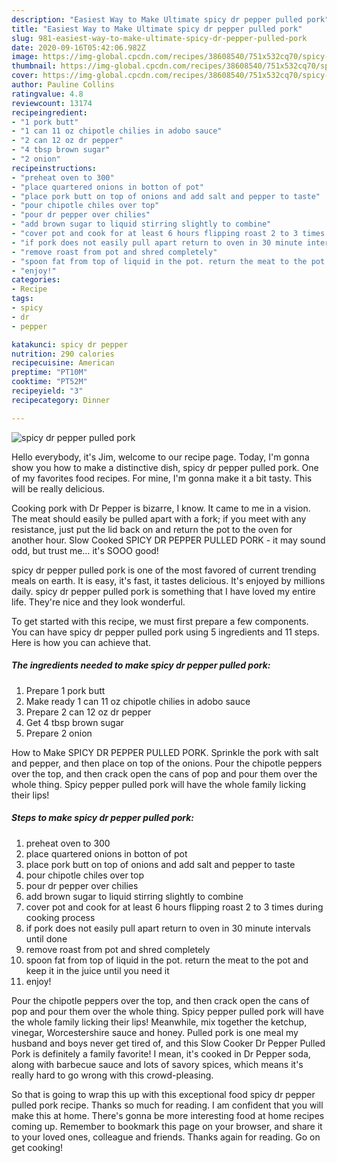 ```yaml
---
description: "Easiest Way to Make Ultimate spicy dr pepper pulled pork"
title: "Easiest Way to Make Ultimate spicy dr pepper pulled pork"
slug: 981-easiest-way-to-make-ultimate-spicy-dr-pepper-pulled-pork
date: 2020-09-16T05:42:06.982Z
image: https://img-global.cpcdn.com/recipes/38608540/751x532cq70/spicy-dr-pepper-pulled-pork-recipe-main-photo.jpg
thumbnail: https://img-global.cpcdn.com/recipes/38608540/751x532cq70/spicy-dr-pepper-pulled-pork-recipe-main-photo.jpg
cover: https://img-global.cpcdn.com/recipes/38608540/751x532cq70/spicy-dr-pepper-pulled-pork-recipe-main-photo.jpg
author: Pauline Collins
ratingvalue: 4.8
reviewcount: 13174
recipeingredient:
- "1 pork butt"
- "1 can 11 oz chipotle chilies in adobo sauce"
- "2 can 12 oz dr pepper"
- "4 tbsp brown sugar"
- "2 onion"
recipeinstructions:
- "preheat oven to 300"
- "place quartered onions in botton of pot"
- "place pork butt on top of onions and add salt and pepper to taste"
- "pour chipotle chiles over top"
- "pour dr pepper over chilies"
- "add brown sugar to liquid stirring slightly to combine"
- "cover pot and cook for at least 6 hours flipping roast 2 to 3 times during cooking process"
- "if pork does not easily pull apart return to oven in 30 minute intervals until done"
- "remove roast from pot and shred completely"
- "spoon fat from top of liquid in the pot. return the meat to the pot and keep it in the juice until you need it"
- "enjoy!"
categories:
- Recipe
tags:
- spicy
- dr
- pepper

katakunci: spicy dr pepper 
nutrition: 290 calories
recipecuisine: American
preptime: "PT10M"
cooktime: "PT52M"
recipeyield: "3"
recipecategory: Dinner

---
```



![spicy dr pepper pulled pork](https://img-global.cpcdn.com/recipes/38608540/751x532cq70/spicy-dr-pepper-pulled-pork-recipe-main-photo.jpg)

Hello everybody, it's Jim, welcome to our recipe page. Today, I'm gonna show you how to make a distinctive dish, spicy dr pepper pulled pork. One of my favorites food recipes. For mine, I'm gonna make it a bit tasty. This will be really delicious.

Cooking pork with Dr Pepper is bizarre, I know. It came to me in a vision. The meat should easily be pulled apart with a fork; if you meet with any resistance, just put the lid back on and return the pot to the oven for another hour. Slow Cooked SPICY DR PEPPER PULLED PORK - it may sound odd, but trust me… it&#39;s SOOO good!

spicy dr pepper pulled pork is one of the most favored of current trending meals on earth. It is easy, it's fast, it tastes delicious. It's enjoyed by millions daily. spicy dr pepper pulled pork is something that I have loved my entire life. They're nice and they look wonderful.


To get started with this recipe, we must first prepare a few components. You can have spicy dr pepper pulled pork using 5 ingredients and 11 steps. Here is how you can achieve that.

<!--inarticleads1-->

##### The ingredients needed to make spicy dr pepper pulled pork:

1. Prepare 1 pork butt
1. Make ready 1 can 11 oz chipotle chilies in adobo sauce
1. Prepare 2 can 12 oz dr pepper
1. Get 4 tbsp brown sugar
1. Prepare 2 onion


How to Make SPICY DR PEPPER PULLED PORK. Sprinkle the pork with salt and pepper, and then place on top of the onions. Pour the chipotle peppers over the top, and then crack open the cans of pop and pour them over the whole thing. Spicy pepper pulled pork will have the whole family licking their lips! 

<!--inarticleads2-->

##### Steps to make spicy dr pepper pulled pork:

1. preheat oven to 300
1. place quartered onions in botton of pot
1. place pork butt on top of onions and add salt and pepper to taste
1. pour chipotle chiles over top
1. pour dr pepper over chilies
1. add brown sugar to liquid stirring slightly to combine
1. cover pot and cook for at least 6 hours flipping roast 2 to 3 times during cooking process
1. if pork does not easily pull apart return to oven in 30 minute intervals until done
1. remove roast from pot and shred completely
1. spoon fat from top of liquid in the pot. return the meat to the pot and keep it in the juice until you need it
1. enjoy!


Pour the chipotle peppers over the top, and then crack open the cans of pop and pour them over the whole thing. Spicy pepper pulled pork will have the whole family licking their lips! Meanwhile, mix together the ketchup, vinegar, Worcestershire sauce and honey. Pulled pork is one meal my husband and boys never get tired of, and this Slow Cooker Dr Pepper Pulled Pork is definitely a family favorite! I mean, it&#39;s cooked in Dr Pepper soda, along with barbecue sauce and lots of savory spices, which means it&#39;s really hard to go wrong with this crowd-pleasing. 

So that is going to wrap this up with this exceptional food spicy dr pepper pulled pork recipe. Thanks so much for reading. I am confident that you will make this at home. There's gonna be more interesting food at home recipes coming up. Remember to bookmark this page on your browser, and share it to your loved ones, colleague and friends. Thanks again for reading. Go on get cooking!
